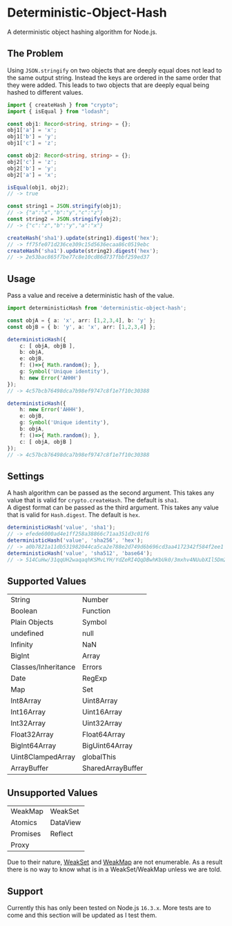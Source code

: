 # Deterministic-Object-Hash
A deterministic object hashing algorithm for Node.js.

## The Problem
Using `JSON.stringify` on two objects that are deeply equal does not lead to the same output string. Instead the keys are ordered in the same order that they were added. This leads to two objects that are deeply equal being hashed to different values.

```typescript
import { createHash } from "crypto";
import { isEqual } from "lodash";

const obj1: Record<string, string> = {};
obj1['a'] = 'x';
obj1['b'] = 'y';
obj1['c'] = 'z';

const obj2: Record<string, string> = {};
obj2['c'] = 'z';
obj2['b'] = 'y';
obj2['a'] = 'x';

isEqual(obj1, obj2);
// -> true

const string1 = JSON.stringify(obj1);
// -> {"a":"x","b":"y","c":"z"}
const string2 = JSON.stringify(obj2);
// -> {"c":"z","b":"y","a":"x"}

createHash('sha1').update(string1).digest('hex');
// -> ff75fe071d236ce309c15d5636ecaa86c0519ebc
createHash('sha1').update(string2).digest('hex');
// -> 2e53bac865f7be77c8e10cd86d737fbbf259ed37
```


## Usage
Pass a value and receive a deterministic hash of the value.

```typescript
import deterministicHash from 'deterministic-object-hash';

const objA = { a: 'x', arr: [1,2,3,4], b: 'y' };
const objB = { b: 'y', a: 'x', arr: [1,2,3,4] };

deterministicHash({
	c: [ objA, objB ],
	b: objA,
	e: objB,
	f: ()=>{ Math.random(); },
	g: Symbol('Unique identity'),
	h: new Error('AHHH')
});
// -> 4c57bcb76498dca7b98ef9747c8f1e7f10c30388

deterministicHash({
	h: new Error('AHHH'),
	e: objB,
	g: Symbol('Unique identity'),
	b: objA,
	f: ()=>{ Math.random(); },
	c: [ objA, objB ]
});
// -> 4c57bcb76498dca7b98ef9747c8f1e7f10c30388
```

## Settings

A hash algorithm can be passed as the second argument. This takes any value that is valid for `crypto.createHash`. The default is `sha1`. \
A digest format can be passed as the third argument. This takes any value that is valid for `Hash.digest`. The default is `hex`.


```typescript
deterministicHash('value', 'sha1');
// -> efede6000ad4e1ff258a38866c71aa351d3c01f6
deterministicHash('value', 'sha256', 'hex');
// -> a0b7821a11db531982044ca5ca2e788e2d749d6b696cd3aa4172342f584f2ee1
deterministicHash('value', 'sha512', 'base64');
// -> 514CuHw/31qqUH2waqaqhKSMvLYH/YdZeRI4QqDBwhKbUk0/3mxhv4NUubXIl5Dm2k0VpU6ZZkmunEb10RngfQ==
```

## Supported Values
|                     |                   |
| ------------------- | ----------------- |
| String              | Number            |
| Boolean             | Function          |
| Plain Objects       | Symbol            |
| undefined           | null              |
| Infinity            | NaN               |
| BigInt              | Array             |
| Classes/Inheritance | Errors            |
| Date                | RegExp            |
| Map                 | Set               |
| Int8Array           | Uint8Array        |
| Int16Array          | Uint16Array       |
| Int32Array          | Uint32Array       |
| Float32Array        | Float64Array      |
| BigInt64Array       | BigUint64Array    |
| Uint8ClampedArray   | globalThis        |
| ArrayBuffer         | SharedArrayBuffer |

## Unsupported Values
|          |          |
| -------- | -------- |
| WeakMap  | WeakSet  |
| Atomics  | DataView |
| Promises | Reflect  |
| Proxy    |          |

Due to their nature, [WeakSet](https://developer.mozilla.org/en-US/docs/Web/JavaScript/Reference/Global_Objects/WeakSet#description) and [WeakMap](https://developer.mozilla.org/en-US/docs/Web/JavaScript/Reference/Global_Objects/WeakMap#why_weakmap) are not enumerable. As a result there is no way to know what is in a WeakSet/WeakMap unless we are told.

## Support
Currently this has only been tested on Node.js `16.3.x`. More tests are to come and this section will be updated as I test them.